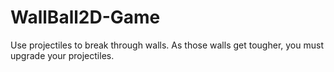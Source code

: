 # WallBall2D-Game
Use projectiles to break through walls. As those walls get tougher, you must upgrade your projectiles.

